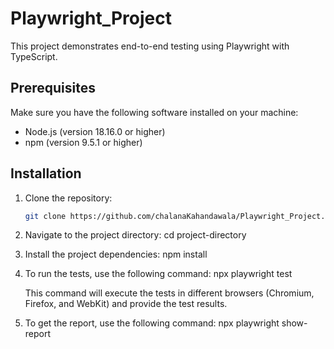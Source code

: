 # Playwright_Project

This project demonstrates end-to-end testing using Playwright with TypeScript.

## Prerequisites

Make sure you have the following software installed on your machine:

- Node.js (version 18.16.0 or higher)
- npm (version 9.5.1 or higher)

## Installation
1. Clone the repository:
    ```bash
    git clone https://github.com/chalanaKahandawala/Playwright_Project.git

2. Navigate to the project directory:
    cd project-directory

3. Install the project dependencies:
    npm install

4. To run the tests, use the following command:
    npx playwright test

    This command will execute the tests in different browsers (Chromium, Firefox, and WebKit) and provide the test results.

5. To get the report, use the following command:
    npx playwright show-report
